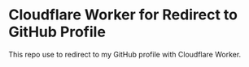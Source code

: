 # Cloudflare Worker for Redirect to GitHub Profile

This repo use to redirect to my GitHub profile with Cloudflare Worker.

